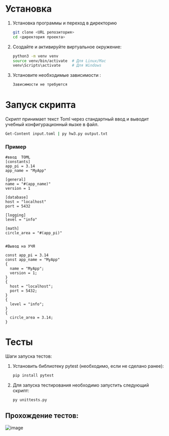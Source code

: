# Установка
1. Установка программы и переход в директорию
   ```bash
   git clone <URL репозитория>
   cd <директория проекта>
   ```
2. Создайте и активируйте виртуальное окружение:
   ```bash
   python3 -m venv venv
   source venv/bin/activate  # Для Linux/Mac
   venv\Scripts\activate     # Для Windows
   ```
3. Установите необходимые зависимости :
   ```bash
   Зависимости не требуются
   ```

# Запуск скрипта

Скрипт принимает текст Toml через стандартный ввод и выводит учебный конфигурационный яызке в файл.

```bash
Get-Content input.toml | py hw3.py output.txt
```

### Пример 
```
#ввод  TOML
[constants]
app_pi = 3.14
app_name = "MyApp"

[general]
name = "#(app_name)"
version = 1

[database]
host = "localhost"
port = 5432

[logging]
level = "info"

[math]
circle_area = "#(app_pi)"


#Вывод на УЧЯ

const app_pi = 3.14
const app_name = "MyApp"
{
  name = "MyApp";
  version = 1;
}
{
  host = "localhost";
  port = 5432;
}
{
  level = "info";
}
{
  circle_area = 3.14;
}

```


# Тесты

Шаги запуска тестов:
1. Установить библиотеку pytest (необходимо, если не сделано ранее):
   ```bash
   pip install pytest
   ```
   
2. Для запуска тестирования необходимо запустить следующий скрипт:
   ```shell
   py unittests.py
   ```

## Прохождение тестов:
![image](https://github.com/user-attachments/assets/785fcee7-2ab0-4fb0-84cd-f32518086fd0)
